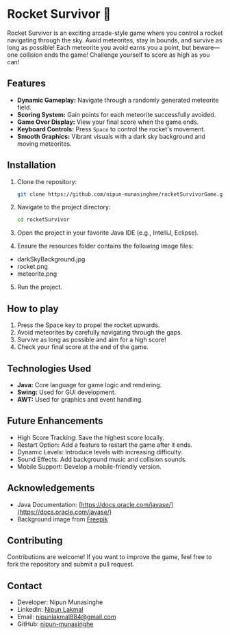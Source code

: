 
# Rocket Survivor 🚀 

Rocket Survivor is an exciting arcade-style game where you control a rocket navigating through the sky. Avoid meteorites, stay in bounds, and survive as long as possible! Each meteorite you avoid earns you a point, but beware—one collision ends the game! Challenge yourself to score as high as you can!


## Features

- **Dynamic Gameplay:** Navigate through a randomly generated meteorite field.
- **Scoring System:** Gain points for each meteorite successfully avoided.
- **Game Over Display:** View your final score when the game ends.
- **Keyboard Controls:** Press `Space` to control the rocket's movement.
- **Smooth Graphics:** Vibrant visuals with a dark sky background and moving meteorites.


## Installation

1. Clone the repository:
   ```bash
   git clone https://github.com/nipun-munasinghee/rocketSurvivorGame.git

2. Navigate to the project directory:
    ```bash
    cd rocketSurvivor

3. Open the project in your favorite Java IDE (e.g., IntelliJ, Eclipse).

4. Ensure the resources folder contains the following image files:
- darkSkyBackground.jpg
- rocket.png
- meteorite.png

5. Run the project.
    
## How to play

1. Press the Space key to propel the rocket upwards.
2. Avoid meteorites by carefully navigating through the gaps.
3. Survive as long as possible and aim for a high score!
4. Check your final score at the end of the game.
## Technologies Used

- **Java:** Core language for game logic and rendering.
- **Swing:** Used for GUI development.
- **AWT:** Used for graphics and event handling.


## Future Enhancements

- High Score Tracking: Save the highest score locally.
- Restart Option: Add a feature to restart the game after it ends.
- Dynamic Levels: Introduce levels with increasing difficulty.
- Sound Effects: Add background music and collision sounds.
- Mobile Support: Develop a mobile-friendly version.
## Acknowledgements

- Java Documentation: [https://docs.oracle.com/javase/](https://docs.oracle.com/javase/)
- Background image from [Freepik](https://www.freepik.com)
## Contributing

Contributions are welcome! If you want to improve the game, feel free to fork the repository and submit a pull request.
## Contact

- Developer: Nipun Munasinghe
- LinkedIn: [Nipun Lakmal](https://www.linkedin.com/in/nipun-lakmal-b5b3652bb?utm_source=share&utm_campaign=share_via&utm_content=profile&utm_medium=ios_app)
- Email: nipunlakmal884@gmail.com
- GitHub: [nipun-munasinghe](https://github.com/nipun-munasinghe)
